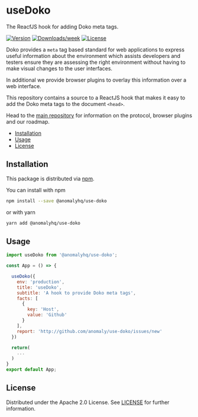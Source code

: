 useDoko
=======
The ReacfJS hook for adding Doko meta tags.

[![Version](https://img.shields.io/npm/v/@anomalyhq/use-doko.svg)](https://npmjs.org/package/@anomalyhq/use-doko)
[![Downloads/week](https://img.shields.io/npm/dw/@anomalyhq/use-doko.svg)](https://npmjs.org/package/@anomalyhq/use-doko)
[![License](https://img.shields.io/npm/l/@anomalyhq/use-doko.svg)](https://github.com/anomaly/use-doko/blob/master/package.json)


Doko provides a `meta` tag based standard for web applications to express useful information about the environment which assists developers and testers ensure they are assessing the right environment without having to make visual changes to the user interfaces.

In additional we provide browser plugins to overlay this information over a web interface.

This repository contains a source to a ReactJS hook that makes it easy to add the Doko meta tags to the document `<head>`.  

Head to the [main repository](https://github.com/anomaly/Doko) for information on the protocol, browser plugins and our roadmap.

<!-- toc -->
  - [Installation](#installation)
  - [Usage](#usage)
  - [License](#license)
<!-- tocstop -->

## Installation

This package is distributed via [npm](https://npmjs.org/package/@anomalyhq/use-doko).

You can install with npm
```bash
npm install --save @anomalyhq/use-doko
```
or with yarn
```bash
yarn add @anomalyhq/use-doko
```

## Usage

```js
import useDoko from '@anomalyhq/use-doko';

const App = () => {

  useDoko({
    env: 'production',
    title: 'useDoko',
    subtitle: 'A hook to provide Doko meta tags',
    facts: [
      {
        key: 'Host',
        value: 'Github'
      }
    ],
    report: 'http://github.com/anomaly/use-doko/issues/new'
  })

  return(
    ...
  )
}
export default App;
```

## License

Distributed under the Apache 2.0 License. See [LICENSE](./LICENSE) for further information.